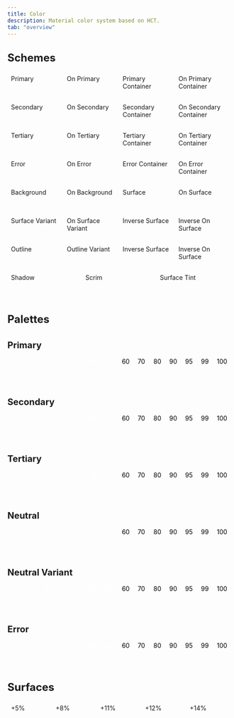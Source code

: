 ```yaml
---
title: Color
description: Material color system based on HCT.
tab: "overview"
---
```


## Schemes

<div class="color-scheme">
  <div class="row color-family">
    <div class="box color-primary color-on-primary-text">
      Primary
    </div>
    <div class="box color-on-primary color-primary-text">
      On Primary
    </div>
    <div class="box color-primary-container color-on-primary-container-text">
      Primary Container
    </div>
    <div class="box color-on-primary-container color-primary-container-text">
      On Primary Container
    </div>
  </div>

  <div class="row color-family">
    <div class="box color-secondary color-on-secondary-text">
      Secondary
    </div>
    <div class="box color-on-secondary color-secondary-text">
      On Secondary
    </div>
    <div class="box color-secondary-container color-on-secondary-container-text">
      Secondary Container
    </div>
    <div class="box color-on-secondary-container color-secondary-container-text">
      On Secondary Container
    </div>
  </div>

  <div class="row color-family">
    <div class="box color-tertiary color-on-tertiary-text">
      Tertiary
    </div>
    <div class="box color-on-tertiary color-tertiary-text">
      On Tertiary
    </div>
    <div class="box color-tertiary-container color-on-tertiary-container-text">
      Tertiary Container
    </div>
    <div class="box color-on-tertiary-container color-tertiary-container-text">
      On Tertiary Container
    </div>
  </div>

  <div class="row color-family">
    <div class="box color-error color-on-error-text">
      Error
    </div>
    <div class="box color-on-error color-error-text">
      On Error
    </div>
    <div class="box color-error-container color-on-error-container-text">
      Error Container
    </div>
    <div class="box color-on-error-container color-error-container-text">
      On Error Container
    </div>
  </div>

  <div class="row color-family">
    <div class="box color-background color-on-background-text">
      Background
    </div>
    <div class="box color-on-background color-background-text">
      On Background
    </div>
    <div class="box color-surface color-on-surface-text">
      Surface
    </div>
    <div class="box color-on-surface color-surface-text">
      On Surface
    </div>
  </div>

  <div class="row color-family">
    <div class="box color-surface-variant color-on-surface-variant-text">
      Surface Variant
    </div>
    <div class="box color-on-surface-variant color-surface-variant-text">
      On Surface Variant
    </div>
    <div class="box color-inverse-surface color-inverse-on-surface-text">
      Inverse Surface
    </div>
    <div class="box color-inverse-on-surface color-inverse-surface-text">
      Inverse On Surface
    </div>
  </div>

  <div class="row color-family">
    <div class="box color-outline color-surface-text">
      Outline
    </div>
    <div class="box color-outline-variant color-on-surface-text">
      Outline Variant
    </div>
    <div class="box color-inverse-surface color-inverse-on-surface-text">
      Inverse Surface
    </div>
    <div class="box color-inverse-on-surface color-inverse-surface-text">
      Inverse On Surface
    </div>
  </div>

  <div class="row color-family">
    <div class="box color-shadow color-surface-text">
      Shadow
    </div>
    <div class="box color-scrim color-surface-text">
      Scrim
    </div>
    <div class="box color-surface-tint color-on-primary-text">
      Surface Tint
    </div>
  </div>
</div>

## Palettes

### Primary

<div class="row tonal-palette">
  <div class="box white" style="background-color: var(--md-ref-palette-primary0">0</div>
  <div class="box white" style="background-color: var(--md-ref-palette-primary5">5</div>
  <div class="box white" style="background-color: var(--md-ref-palette-primary10">10</div>
  <div class="box white" style="background-color: var(--md-ref-palette-primary20">20</div>
  <div class="box white" style="background-color: var(--md-ref-palette-primary30">30</div>
  <div class="box white" style="background-color: var(--md-ref-palette-primary40">40</div>
  <div class="box white" style="background-color: var(--md-ref-palette-primary50">50</div>
  <div class="box black" style="background-color: var(--md-ref-palette-primary60">60</div>
  <div class="box black" style="background-color: var(--md-ref-palette-primary70">70</div>
  <div class="box black" style="background-color: var(--md-ref-palette-primary80">80</div>
  <div class="box black" style="background-color: var(--md-ref-palette-primary90">90</div>
  <div class="box black" style="background-color: var(--md-ref-palette-primary95">95</div>
  <div class="box black" style="background-color: var(--md-ref-palette-primary99">99</div>
  <div class="box black" style="background-color: var(--md-ref-palette-primary100">100</div>
</div>

### Secondary

<div class="row tonal-palette">
  <div class="box white" style="background-color: var(--md-ref-palette-secondary0">0</div>
  <div class="box white" style="background-color: var(--md-ref-palette-secondary5">5</div>
  <div class="box white" style="background-color: var(--md-ref-palette-secondary10">10</div>
  <div class="box white" style="background-color: var(--md-ref-palette-secondary20">20</div>
  <div class="box white" style="background-color: var(--md-ref-palette-secondary30">30</div>
  <div class="box white" style="background-color: var(--md-ref-palette-secondary40">40</div>
  <div class="box white" style="background-color: var(--md-ref-palette-secondary50">50</div>
  <div class="box black" style="background-color: var(--md-ref-palette-secondary60">60</div>
  <div class="box black" style="background-color: var(--md-ref-palette-secondary70">70</div>
  <div class="box black" style="background-color: var(--md-ref-palette-secondary80">80</div>
  <div class="box black" style="background-color: var(--md-ref-palette-secondary90">90</div>
  <div class="box black" style="background-color: var(--md-ref-palette-secondary95">95</div>
  <div class="box black" style="background-color: var(--md-ref-palette-secondary99">99</div>
  <div class="box black" style="background-color: var(--md-ref-palette-secondary100">100</div>
</div>

### Tertiary

<div class="row tonal-palette">
  <div class="box white" style="background-color: var(--md-ref-palette-tertiary0">0</div>
  <div class="box white" style="background-color: var(--md-ref-palette-tertiary5">5</div>
  <div class="box white" style="background-color: var(--md-ref-palette-tertiary10">10</div>
  <div class="box white" style="background-color: var(--md-ref-palette-tertiary20">20</div>
  <div class="box white" style="background-color: var(--md-ref-palette-tertiary30">30</div>
  <div class="box white" style="background-color: var(--md-ref-palette-tertiary40">40</div>
  <div class="box white" style="background-color: var(--md-ref-palette-tertiary50">50</div>
  <div class="box black" style="background-color: var(--md-ref-palette-tertiary60">60</div>
  <div class="box black" style="background-color: var(--md-ref-palette-tertiary70">70</div>
  <div class="box black" style="background-color: var(--md-ref-palette-tertiary80">80</div>
  <div class="box black" style="background-color: var(--md-ref-palette-tertiary90">90</div>
  <div class="box black" style="background-color: var(--md-ref-palette-tertiary95">95</div>
  <div class="box black" style="background-color: var(--md-ref-palette-tertiary99">99</div>
  <div class="box black" style="background-color: var(--md-ref-palette-tertiary100">100</div>
</div>

### Neutral

<div class="row tonal-palette">
  <div class="box white" style="background-color: var(--md-ref-palette-neutral0">0</div>
  <div class="box white" style="background-color: var(--md-ref-palette-neutral5">5</div>
  <div class="box white" style="background-color: var(--md-ref-palette-neutral10">10</div>
  <div class="box white" style="background-color: var(--md-ref-palette-neutral20">20</div>
  <div class="box white" style="background-color: var(--md-ref-palette-neutral30">30</div>
  <div class="box white" style="background-color: var(--md-ref-palette-neutral40">40</div>
  <div class="box white" style="background-color: var(--md-ref-palette-neutral50">50</div>
  <div class="box black" style="background-color: var(--md-ref-palette-neutral60">60</div>
  <div class="box black" style="background-color: var(--md-ref-palette-neutral70">70</div>
  <div class="box black" style="background-color: var(--md-ref-palette-neutral80">80</div>
  <div class="box black" style="background-color: var(--md-ref-palette-neutral90">90</div>
  <div class="box black" style="background-color: var(--md-ref-palette-neutral95">95</div>
  <div class="box black" style="background-color: var(--md-ref-palette-neutral99">99</div>
  <div class="box black" style="background-color: var(--md-ref-palette-neutral100">100</div>
</div>

### Neutral Variant

<div class="row tonal-palette">
  <div class="box white" style="background-color: var(--md-ref-palette-neutral-variant0">0</div>
  <div class="box white" style="background-color: var(--md-ref-palette-neutral-variant5">5</div>
  <div class="box white" style="background-color: var(--md-ref-palette-neutral-variant10">10</div>
  <div class="box white" style="background-color: var(--md-ref-palette-neutral-variant20">20</div>
  <div class="box white" style="background-color: var(--md-ref-palette-neutral-variant30">30</div>
  <div class="box white" style="background-color: var(--md-ref-palette-neutral-variant40">40</div>
  <div class="box white" style="background-color: var(--md-ref-palette-neutral-variant50">50</div>
  <div class="box black" style="background-color: var(--md-ref-palette-neutral-variant60">60</div>
  <div class="box black" style="background-color: var(--md-ref-palette-neutral-variant70">70</div>
  <div class="box black" style="background-color: var(--md-ref-palette-neutral-variant80">80</div>
  <div class="box black" style="background-color: var(--md-ref-palette-neutral-variant90">90</div>
  <div class="box black" style="background-color: var(--md-ref-palette-neutral-variant95">95</div>
  <div class="box black" style="background-color: var(--md-ref-palette-neutral-variant99">99</div>
  <div class="box black" style="background-color: var(--md-ref-palette-neutral-variant100">100</div>
</div>

### Error

<div class="row tonal-palette">
  <div class="box white" style="background-color: var(--md-ref-palette-error0">0</div>
  <div class="box white" style="background-color: var(--md-ref-palette-error5">5</div>
  <div class="box white" style="background-color: var(--md-ref-palette-error10">10</div>
  <div class="box white" style="background-color: var(--md-ref-palette-error20">20</div>
  <div class="box white" style="background-color: var(--md-ref-palette-error30">30</div>
  <div class="box white" style="background-color: var(--md-ref-palette-error40">40</div>
  <div class="box white" style="background-color: var(--md-ref-palette-error50">50</div>
  <div class="box black" style="background-color: var(--md-ref-palette-error60">60</div>
  <div class="box black" style="background-color: var(--md-ref-palette-error70">70</div>
  <div class="box black" style="background-color: var(--md-ref-palette-error80">80</div>
  <div class="box black" style="background-color: var(--md-ref-palette-error90">90</div>
  <div class="box black" style="background-color: var(--md-ref-palette-error95">95</div>
  <div class="box black" style="background-color: var(--md-ref-palette-error99">99</div>
  <div class="box black" style="background-color: var(--md-ref-palette-error100">100</div>
</div>

## Surfaces

<div class="row surfaces">
  <div class="box surface-1">+5%</div>
  <div class="box surface-2">+8%</div>
  <div class="box surface-3">+11%</div>
  <div class="box surface-4">+12%</div>
  <div class="box surface-5">+14%</div>
</div>

<style>
  .row {
    display: flex;
    flex-direction: row;
  }

  .color-scheme .color-family:first-child .box:first-child,
  :where(.surfaces, .tonal-palette) .box:first-child {
    border-top-left-radius: var(--md-sys-shape-medium);
  }

  .color-scheme .color-family:first-child .box:last-child,
  :where(.surfaces, .tonal-palette) .box:last-child {
    border-top-right-radius: var(--md-sys-shape-medium);
  }

  .color-scheme .color-family:last-child .box:first-child,
  :where(.surfaces, .tonal-palette) .box:first-child {
    border-bottom-left-radius: var(--md-sys-shape-medium);
  }

  .color-scheme .color-family:last-child .box:last-child,
  :where(.surfaces, .tonal-palette) .box:last-child {
    border-bottom-right-radius: var(--md-sys-shape-medium);
  }

  .box {
    flex: 1;
    padding: 0.5rem;
    min-height: 3rem;
    border: 1px solid var(--md-sys-color-outline-variant);
  }

  .white {
    color: #fff;
  }

  .black {
    color: #000;
  }

  h2 {
    margin-top: 2rem;
    margin-bottom: 1rem;
    font-size: 1.5rem;
  }

  h3 {
    margin-bottom: 0.5rem;
    margin-top: 2rem;
    font-size: 1.25rem;
  }

  .surfaces {
    padding-bottom: 2rem;
  }
</style>